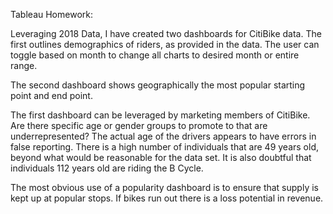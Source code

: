 Tableau Homework:

Leveraging 2018 Data, I have created two dashboards for CitiBike data. The first outlines demographics of riders, as provided in the data. The user can toggle based on month to change all charts to desired month or entire range. 

The second dashboard shows geographically the most popular starting point and end point. 

The first dashboard can be leveraged by marketing members of CitiBike. Are there specific age or gender groups to promote to that are underrepresented? The actual age of the drivers appears to have errors in false reporting. There is a high number of individuals that are 49 years old, beyond what would be reasonable for the data set. It is also doubtful that individuals 112 years old are riding the B Cycle. 

The most obvious use of a popularity dashboard is to ensure that supply is kept up at popular stops. If bikes run out there is a loss potential in revenue. 

